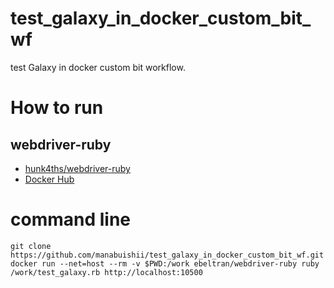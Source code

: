 # test_galaxy_in_docker_custom_bit_wf

test Galaxy in docker custom bit workflow.

# How to run

## webdriver-ruby

* [hunk4ths/webdriver-ruby](https://github.com/hunk4ths/webdriver-ruby)
* [Docker Hub](https://hub.docker.com/r/ebeltran/webdriver-ruby/)

# command line

```
git clone https://github.com/manabuishii/test_galaxy_in_docker_custom_bit_wf.git
docker run --net=host --rm -v $PWD:/work ebeltran/webdriver-ruby ruby /work/test_galaxy.rb http://localhost:10500
```
